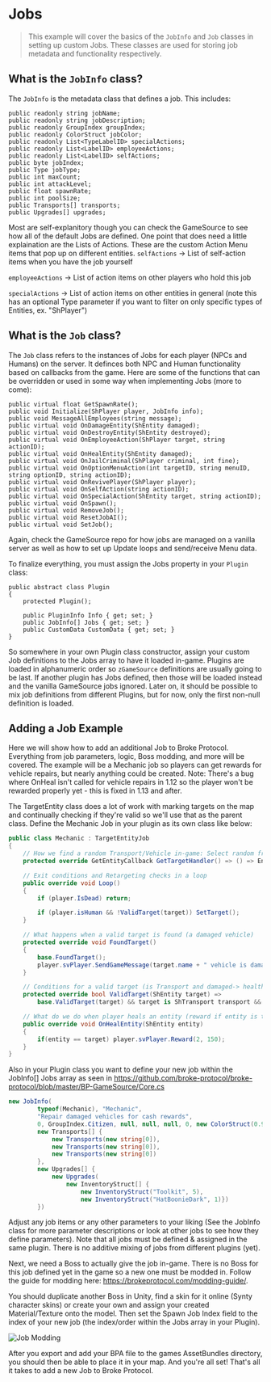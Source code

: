 # Jobs

> This example will cover the basics of the ``JobInfo`` and ``Job`` classes in setting up custom Jobs. These classes are used for storing job metadata and functionality respectively.

## What is the ``JobInfo`` class?
The ``JobInfo`` is the metadata class that defines a job. This includes:
```
public readonly string jobName;
public readonly string jobDescription;
public readonly GroupIndex groupIndex;
public readonly ColorStruct jobColor;
public readonly List<TypeLabelID> specialActions;
public readonly List<LabelID> employeeActions;
public readonly List<LabelID> selfActions;
public byte jobIndex;
public Type jobType;
public int maxCount;
public int attackLevel;
public float spawnRate;
public int poolSize;
public Transports[] transports;
public Upgrades[] upgrades;
```

Most are self-explanitory though you can check the GameSource to see how all of the default Jobs are defined.
One point that does need a little explaination are the Lists of Actions. These are the custom Action Menu items that pop up on different entities.
``selfActions`` -> List of self-action items when you have the job yourself

``employeeActions`` -> List of action items on other players who hold this job

``specialActions`` -> List of action items on other entities in general (note this has an optional Type parameter if you want to filter on only specific types of Entities, ex. "ShPlayer")


## What is the ``Job`` class?
The ``Job`` class refers to the instances of Jobs for each player (NPCs and Humans) on the server. It definces both NPC and Human functionality based on callbacks from the game. Here are some of the functions that can be overridden or used in some way when implementing Jobs (more to come):

```
public virtual float GetSpawnRate();
public void Initialize(ShPlayer player, JobInfo info);
public void MessageAllEmployees(string message);
public virtual void OnDamageEntity(ShEntity damaged);
public virtual void OnDestroyEntity(ShEntity destroyed);
public virtual void OnEmployeeAction(ShPlayer target, string actionID);
public virtual void OnHealEntity(ShEntity damaged);
public virtual void OnJailCriminal(ShPlayer criminal, int fine);
public virtual void OnOptionMenuAction(int targetID, string menuID, string optionID, string actionID);
public virtual void OnRevivePlayer(ShPlayer player);
public virtual void OnSelfAction(string actionID);
public virtual void OnSpecialAction(ShEntity target, string actionID);
public virtual void OnSpawn();
public virtual void RemoveJob();
public virtual void ResetJobAI();
public virtual void SetJob();
```

Again, check the GameSource repo for how jobs are managed on a vanilla server as well as how to set up Update loops and send/receive Menu data.

To finalize everything, you must assign the Jobs property in your ``Plugin`` class:
```
public abstract class Plugin
{
    protected Plugin();

    public PluginInfo Info { get; set; }
    public JobInfo[] Jobs { get; set; }
    public CustomData CustomData { get; set; }
}
```

So somewhere in your own Plugin class constructor, assign your custom Job definitions to the Jobs array to have it loaded in-game. Plugins are loaded in alphanumeric order so ``zGameSource`` definitions are usually going to be last. If another plugin has Jobs defined, then those will be loaded instead and the vanilla GameSource jobs ignored. Later on, it should be possible to mix job definitions from different Plugins, but for now, only the first non-null definition is loaded.

## Adding a Job Example
Here we will show how to add an additional Job to Broke Protocol. Everything from job parameters, logic, Boss modding, and more will be covered. The example will be a Mechanic job so players can get rewards for vehicle repairs, but nearly anything could be created. Note: There's a bug where OnHeal isn't called for vehicle repairs in 1.12 so the player won't be rewarded properly yet - this is fixed in 1.13 and after.

The TargetEntity class does a lot of work with marking targets on the map and continually checking if they're valid so we'll use that as the parent class. Define the Mechanic Job in your plugin as its own class like below:

```cs
public class Mechanic : TargetEntityJob
{
    // How we find a random Transport/Vehicle in-game: Select random from Entities until a ShTransport type is found
    protected override GetEntityCallback GetTargetHandler() => () => EntityCollections.Entities.ElementAt(Random.Range(0, EntityCollections.Entities.Count)) as ShTransport;

    // Exit conditions and Retargeting checks in a loop
    public override void Loop()
    {
        if (player.IsDead) return;

        if (player.isHuman && !ValidTarget(target)) SetTarget();
    }

    // What happens when a valid target is found (a damaged vehicle)
    protected override void FoundTarget()
    {
        base.FoundTarget();
        player.svPlayer.SendGameMessage(target.name + " vehicle is damaged! Check map");
    }

    // Conditions for a valid target (is Transport and damaged-> health < maxStat)
    protected override bool ValidTarget(ShEntity target) =>
        base.ValidTarget(target) && target is ShTransport transport && transport.health < transport.maxStat;

    // What do we do when player heals an entity (reward if entity is target)
    public override void OnHealEntity(ShEntity entity)
    {
        if(entity == target) player.svPlayer.Reward(2, 150);
    }
}
```

Also in your Plugin class you want to define your new job within the JobInfo[] Jobs array as seen in https://github.com/broke-protocol/broke-protocol/blob/master/BP-GameSource/Core.cs

```cs
new JobInfo(
        typeof(Mechanic), "Mechanic",
        "Repair damaged vehicles for cash rewards",
        0, GroupIndex.Citizen, null, null, null, 0, new ColorStruct(0.9f, 0.9f, 0.9f), 0f, 0,
        new Transports[] {
            new Transports(new string[0]),
            new Transports(new string[0]),
            new Transports(new string[0])
        },
        new Upgrades[] {
            new Upgrades(
                new InventoryStruct[] {
                    new InventoryStruct("Toolkit", 5),
                    new InventoryStruct("HatBoonieDark", 1)})
        })
```

Adjust any job items or any other parameters to your liking (See the JobInfo class for more parameter descriptions or look at other jobs to see how they define parameters). Note that all jobs must be defined & assigned in the same plugin. There is no additive mixing of jobs from different plugins (yet).

Next, we need a Boss to actually give the job in-game. There is no Boss for this job defined yet in the game so a new one must be modded in. Follow the guide for modding here: https://brokeprotocol.com/modding-guide/.

You should duplicate another Boss in Unity, find a skin for it online (Synty character skins) or create your own and assign your created Material/Texture onto the model. Then set the Spawn Job Index field to the index of your new job (the index/order within the Jobs array in your Plugin).

![Job Modding](https://brokeprotocol.com/wp-content/uploads/JobModding.png)

After you export and add your BPA file to the games AssetBundles directory, you should then be able to place it in your map. And you're all set! That's all it takes to add a new Job to Broke Protocol.
